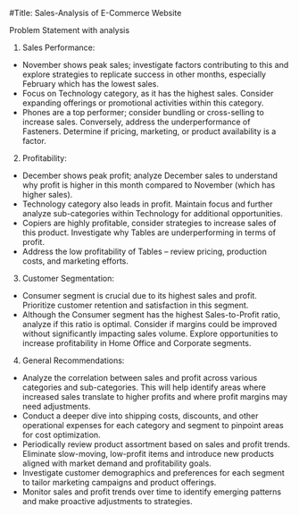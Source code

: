 #Title: Sales-Analysis of E-Commerce Website

Problem Statement with analysis

1. Sales Performance:
- November shows peak sales; investigate factors contributing to this and explore strategies to replicate success in other months, especially February which has the lowest sales.
- Focus on Technology category, as it has the highest sales. Consider expanding offerings or promotional activities within this category.
- Phones are a top performer; consider bundling or cross-selling to increase sales.  Conversely, address the underperformance of Fasteners.  Determine if pricing, marketing, or product availability is a factor.

2. Profitability:
- December shows peak profit; analyze December sales to understand why profit is higher in this month compared to November (which has higher sales).
- Technology category also leads in profit. Maintain focus and further analyze sub-categories within Technology for additional opportunities.
- Copiers are highly profitable, consider strategies to increase sales of this product. Investigate why Tables are underperforming in terms of profit.
- Address the low profitability of Tables – review pricing, production costs, and marketing efforts.

3. Customer Segmentation:
- Consumer segment is crucial due to its highest sales and profit. Prioritize customer retention and satisfaction in this segment.
- Although the Consumer segment has the highest Sales-to-Profit ratio, analyze if this ratio is optimal. Consider if margins could be improved without significantly impacting sales volume. Explore opportunities to increase profitability in Home Office and Corporate segments.

4. General Recommendations:
- Analyze the correlation between sales and profit across various categories and sub-categories. This will help identify areas where increased sales translate to higher profits and where profit margins may need adjustments.
- Conduct a deeper dive into shipping costs, discounts, and other operational expenses for each category and segment to pinpoint areas for cost optimization.
- Periodically review product assortment based on sales and profit trends. Eliminate slow-moving, low-profit items and introduce new products aligned with market demand and profitability goals.
- Investigate customer demographics and preferences for each segment to tailor marketing campaigns and product offerings.
- Monitor sales and profit trends over time to identify emerging patterns and make proactive adjustments to strategies.
